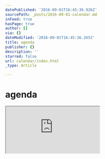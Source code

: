 ```yaml
---
datePublished: '2016-09-01T16:45:36.926Z'
sourcePath: _posts/2016-09-01-calendar.md
inFeed: true
hasPage: true
author: []
via: {}
dateModified: '2016-09-01T16:45:36.265Z'
title: agenda
publisher: {}
description: ''
starred: false
url: calendar/index.html
_type: Article

---
```

# agenda

<iframe src="https://the-grid.github.io/ed-userhtml/?g=eJxtUNFOwzAM_JUqUnmjTUdXbWMeGmLwxj80iZeWJXXlpJrg6-lStCf8dHeyz6fb92duPWaBNYguxjHsylK3DgfTcmGJrMNCk79rJXqF5sWTQTh-nD7fjg-tH5877G0XoZEy0eslRKgSVFaTI4Z89bRNk9Tbv00cdK2q0FjN68tXVbsprM-qViGvpWWaxuKfJOn8brnMosUfOE1MI-ar91dk1w8iC_HbIQhFbJAfr72J3U6KLAEQGznjv-iiuZHUxrINYuZBM7nZyYIYSBz25dLX4RdR7Gkb" style=""></iframe>